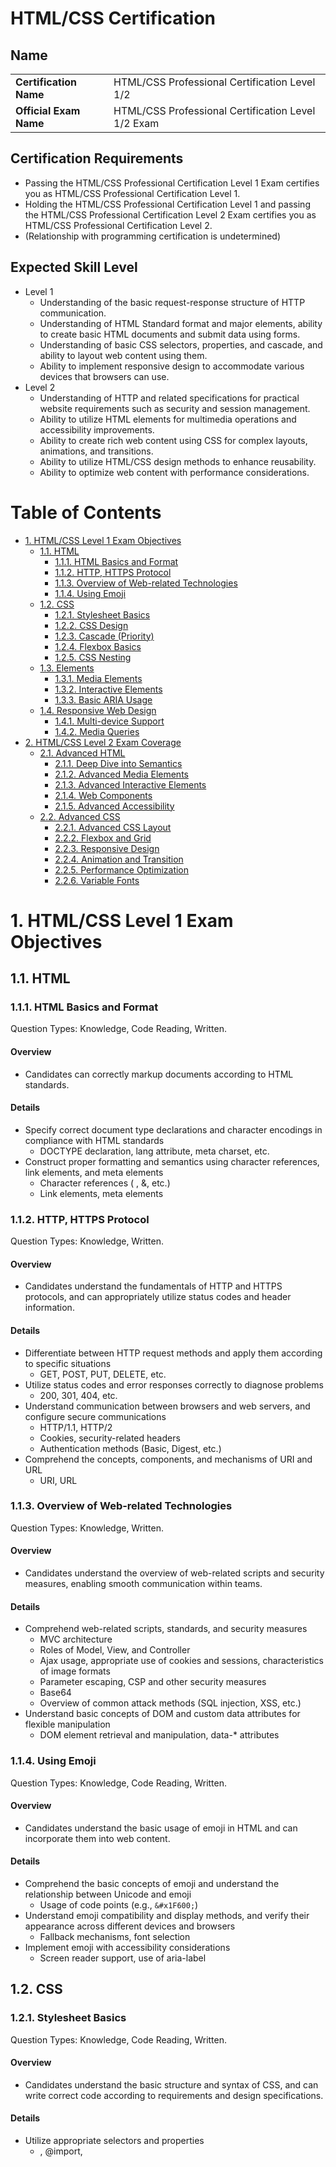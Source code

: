 # HTML/CSS Certification <!-- omit in toc -->

## Name <!-- omit in toc -->

|                    |                                               |
|--------------------|-----------------------------------------------|
| **Certification Name** | HTML/CSS Professional Certification Level 1/2   |
| **Official Exam Name** | HTML/CSS Professional Certification Level 1/2 Exam |

## Certification Requirements <!-- omit in toc -->

- Passing the HTML/CSS Professional Certification Level 1 Exam certifies you as HTML/CSS Professional Certification Level 1.
- Holding the HTML/CSS Professional Certification Level 1 and passing the HTML/CSS Professional Certification Level 2 Exam certifies you as HTML/CSS Professional Certification Level 2.
- (Relationship with programming certification is undetermined)

## Expected Skill Level <!-- omit in toc -->

- Level 1
  - Understanding of the basic request-response structure of HTTP communication.
  - Understanding of HTML Standard format and major elements, ability to create basic HTML documents and submit data using forms.
  - Understanding of basic CSS selectors, properties, and cascade, and ability to layout web content using them.
  - Ability to implement responsive design to accommodate various devices that browsers can use.
- Level 2
  - Understanding of HTTP and related specifications for practical website requirements such as security and session management.
  - Ability to utilize HTML elements for multimedia operations and accessibility improvements.
  - Ability to create rich web content using CSS for complex layouts, animations, and transitions.
  - Ability to utilize HTML/CSS design methods to enhance reusability.
  - Ability to optimize web content with performance considerations.

# Table of Contents <!-- omit in toc -->
- [1. HTML/CSS Level 1 Exam Objectives](#1-htmlcss-level-1-exam-objectives)
  - [1.1. HTML](#11-html)
    - [1.1.1. HTML Basics and Format](#111-html-basics-and-format)
    - [1.1.2. HTTP, HTTPS Protocol](#112-http-https-protocol)
    - [1.1.3. Overview of Web-related Technologies](#113-overview-of-web-related-technologies)
    - [1.1.4. Using Emoji](#114-using-emoji)
  - [1.2. CSS](#12-css)
    - [1.2.1. Stylesheet Basics](#121-stylesheet-basics)
    - [1.2.2. CSS Design](#122-css-design)
    - [1.2.3. Cascade (Priority)](#123-cascade-priority)
    - [1.2.4. Flexbox Basics](#124-flexbox-basics)
    - [1.2.5. CSS Nesting](#125-css-nesting)
  - [1.3. Elements](#13-elements)
    - [1.3.1. Media Elements](#131-media-elements)
    - [1.3.2. Interactive Elements](#132-interactive-elements)
    - [1.3.3. Basic ARIA Usage](#133-basic-aria-usage)
  - [1.4. Responsive Web Design](#14-responsive-web-design)
    - [1.4.1. Multi-device Support](#141-multi-device-support)
    - [1.4.2. Media Queries](#142-media-queries)
- [2. HTML/CSS Level 2 Exam Coverage](#2-htmlcss-level-2-exam-coverage)
  - [2.1. Advanced HTML](#21-advanced-html)
    - [2.1.1. Deep Dive into Semantics](#211-deep-dive-into-semantics)
    - [2.1.2. Advanced Media Elements](#212-advanced-media-elements)
    - [2.1.3. Advanced Interactive Elements](#213-advanced-interactive-elements)
    - [2.1.4. Web Components](#214-web-components)
    - [2.1.5. Advanced Accessibility](#215-advanced-accessibility)
  - [2.2. Advanced CSS](#22-advanced-css)
    - [2.2.1. Advanced CSS Layout](#221-advanced-css-layout)
    - [2.2.2. Flexbox and Grid](#222-flexbox-and-grid)
    - [2.2.3. Responsive Design](#223-responsive-design)
    - [2.2.4. Animation and Transition](#224-animation-and-transition)
    - [2.2.5. Performance Optimization](#225-performance-optimization)
    - [2.2.6. Variable Fonts](#226-variable-fonts)

# 1. HTML/CSS Level 1 Exam Objectives

## 1.1. HTML

### 1.1.1. HTML Basics and Format

Question Types: Knowledge, Code Reading, Written.

#### Overview <!-- omit in toc -->
- Candidates can correctly markup documents according to HTML standards.

#### Details <!-- omit in toc -->
- Specify correct document type declarations and character encodings in compliance with HTML standards
  - DOCTYPE declaration, lang attribute, meta charset, etc.
- Construct proper formatting and semantics using character references, link elements, and meta elements
  - Character references (&nbsp;, &amp;, etc.)
  - Link elements, meta elements

### 1.1.2. HTTP, HTTPS Protocol
Question Types: Knowledge, Written.

#### Overview <!-- omit in toc -->
- Candidates understand the fundamentals of HTTP and HTTPS protocols, and can appropriately utilize status codes and header information.

#### Details <!-- omit in toc -->
- Differentiate between HTTP request methods and apply them according to specific situations
  - GET, POST, PUT, DELETE, etc.
- Utilize status codes and error responses correctly to diagnose problems
  - 200, 301, 404, etc.
- Understand communication between browsers and web servers, and configure secure communications
  - HTTP/1.1, HTTP/2
  - Cookies, security-related headers
  - Authentication methods (Basic, Digest, etc.)
- Comprehend the concepts, components, and mechanisms of URI and URL
  - URI, URL

### 1.1.3. Overview of Web-related Technologies
Question Types: Knowledge, Written.

#### Overview <!-- omit in toc -->
- Candidates understand the overview of web-related scripts and security measures, enabling smooth communication within teams.

#### Details <!-- omit in toc -->
- Comprehend web-related scripts, standards, and security measures
  - MVC architecture
  - Roles of Model, View, and Controller
  - Ajax usage, appropriate use of cookies and sessions, characteristics of image formats
  - Parameter escaping, CSP and other security measures
  - Base64
  - Overview of common attack methods (SQL injection, XSS, etc.)
- Understand basic concepts of DOM and custom data attributes for flexible manipulation
  - DOM element retrieval and manipulation, data-* attributes

### 1.1.4. Using Emoji
Question Types: Knowledge, Code Reading, Written.

#### Overview <!-- omit in toc -->
- Candidates understand the basic usage of emoji in HTML and can incorporate them into web content.

#### Details <!-- omit in toc -->
- Comprehend the basic concepts of emoji and understand the relationship between Unicode and emoji
  - Usage of code points (e.g., `&#x1F600;`)
- Understand emoji compatibility and display methods, and verify their appearance across different devices and browsers
  - Fallback mechanisms, font selection
- Implement emoji with accessibility considerations
  - Screen reader support, use of aria-label

## 1.2. CSS

### 1.2.1. Stylesheet Basics
Question Types: Knowledge, Code Reading, Written.

#### Overview <!-- omit in toc -->
- Candidates understand the basic structure and syntax of CSS, and can write correct code according to requirements and design specifications.

#### Details <!-- omit in toc -->
- Utilize appropriate selectors and properties
  - <link>, @import, <style>, style attribute
  - Selectors, type selectors, class selectors, ID selectors, universal selectors, attribute selectors
  - Simple selectors (pseudo-classes), pseudo-elements, combinators, grouping
- Implement different methods for linking external stylesheets and distinguish between inline and internal stylesheets
  - link, @import, style, style attribute

### 1.2.2. CSS Design
Question Types: Knowledge, Code Reading, Written.

#### Overview <!-- omit in toc -->
- Candidates can organize layout and color fundamentals and write correct code according to specifications.

#### Details <!-- omit in toc -->
- Apply content layout methods
  - Understanding and application of the box model
  - Usage of float and clear
  - Positioning (static, relative, absolute, fixed, sticky)
- Implement color specification methods
  - Color notation (names, hex, rgb, rgba, hsl, hsla)
  - Transparency (opacity)
  - Gradients (*-gradient)
- Apply background and border styling
  - Backgrounds (background-*)
  - Borders (border-*)
  - Box shadows (box-shadow)
- Format text, lists, and tables
  - Font family, size, and weight settings
  - Text decoration (underline, overline, line-through)
  - List styling (list-style-type, list-style-image)
  - Table styling (border-collapse, border-spacing)
- Transform and animate content
  - 2D/3D transformations (transform: translate, rotate, scale, skew)
  - Transitions (transition-property, transition-duration, transition-timing-function, transition-delay)
  - Animations (@keyframes, animation-name, animation-duration, animation-timing-function, animation-delay, animation-iteration-count, animation-direction)

### 1.2.3. Cascade (Priority)
Question Types: Knowledge, Code Reading, Written.

#### Overview <!-- omit in toc -->
- Candidates understand cascade, inheritance, and specificity correctly, and can efficiently manage styles.

#### Details <!-- omit in toc -->
- Calculate priorities based on declaration location and selector calculation methods
  - !important
  - Handling non-inherited properties
  - Specificity calculation

### 1.2.4. Flexbox Basics
Question Types: Knowledge, Code Reading, Written.

#### Overview <!-- omit in toc -->
- Candidates can master the fundamentals of creating flexible layouts using Flexbox.

#### Details <!-- omit in toc -->
- Understand Flexbox and construct flexible layouts
  - display: flex, flex-direction, justify-content, align-items

### 1.2.5. CSS Nesting
Question Types: Knowledge, Code Reading, Written.

#### Overview <!-- omit in toc -->
- Candidates understand how CSS nesting enables logical grouping of style rules, improving readability and maintainability.

#### Details <!-- omit in toc -->
- Write parent-child relationships using nesting syntax
- Understand availability in modern browsers and compilers

## 1.3. Elements

### 1.3.1. Media Elements
Question Types: Knowledge, Code Reading, Written.

#### Overview <!-- omit in toc -->
- Candidates understand how to utilize audio and video, and can effectively embed media elements.

#### Details <!-- omit in toc -->
- Understand and appropriately use elements and attributes related to video and audio
  - `<video>`, `<audio>`, `<source>`, `<track>`
- Possess knowledge of video and audio file formats and select appropriate formats
  - MP4, WebM, Ogg, MP3, AAC
- Understand caption display to enhance accessibility
  - WebVTT, SRT

### 1.3.2. Interactive Elements
Question Types: Knowledge, Code Reading, Written.

#### Overview <!-- omit in toc -->
- Candidates can appropriately configure interactive elements to improve user operability.

#### Details <!-- omit in toc -->
- Handle interactive elements and forms correctly
  - button, input, select, textarea, label
  - datalist, progress, meter

### 1.3.3. Basic ARIA Usage
Question Types: Knowledge, Code Reading, Written.

#### Overview <!-- omit in toc -->
- Candidates can implement accessibility-conscious designs using simple ARIA attributes.

#### Details <!-- omit in toc -->
- Build accessibility-conscious UI using simple ARIA attributes
  - aria-hidden, aria-label, role attributes

## 1.4. Responsive Web Design

### 1.4.1. Multi-device Support
Question Types: Knowledge, Code Reading, Written.

#### Overview <!-- omit in toc -->
- Candidates understand the basics of responsive design and can implement layouts appropriate for different devices.

#### Details <!-- omit in toc -->
- Implement layout techniques
  - viewport
  - breakpoints
  - basic Flexbox and Grid layout usage
- Optimize content and media
  - srcset, sizes
  - object-fit, object-position

### 1.4.2. Media Queries
Question Types: Knowledge, Code Reading, Written.

#### Overview <!-- omit in toc -->
- Candidates can utilize media queries to switch styles according to device width.

#### Details <!-- omit in toc -->
- Apply basic media query usage
  - `min-width`, `max-width`, @media
- Implement custom styles for different breakpoints

# 2. HTML/CSS Level 2 Exam Coverage

## 2.1. Advanced HTML

### 2.1.1. Deep Dive into Semantics
Question Types: Knowledge, Code Reading, Written.

#### Overview <!-- omit in toc -->
- Candidates understand HTML elements and attribute semantics deeply, and can code with consideration for SEO and accessibility.

#### Details <!-- omit in toc -->
- Master tag selection and ARIA attribute usage with deep semantic awareness
  - article, section, microdata

### 2.1.2. Advanced Media Elements
Question Types: Knowledge, Code Reading, Written.

#### Overview <!-- omit in toc -->
- Candidates can utilize video and audio elements at an advanced level to create custom controls and interactive media content.

#### Details <!-- omit in toc -->
- Develop advanced skills in using media elements, including custom controls and captions
  - Media Source Extensions, WebVTT

### 2.1.3. Advanced Interactive Elements
Question Types: Knowledge, Code Reading, Written.

#### Overview <!-- omit in toc -->
- Candidates can apply interactive elements to create advanced forms and widgets that enhance user experience.

#### Details <!-- omit in toc -->
- Implement advanced interactive elements to improve user experience
  - dialog, details, Constraint Validation API

### 2.1.4. Web Components
Question Types: Knowledge, Code Reading, Written.

#### Overview <!-- omit in toc -->
- Candidates can extend existing HTML elements to create reusable custom elements.

#### Details <!-- omit in toc -->
- Develop reusable components using custom elements and Shadow DOM
- CSS scoping: Encapsulate component styles using Shadow DOM

### 2.1.5. Advanced Accessibility
Question Types: Knowledge, Code Reading, Written.

#### Overview <!-- omit in toc -->
- Candidates can utilize ARIA at an advanced level to improve accessibility of complex widgets.

#### Details <!-- omit in toc -->
- Provide accessibility for complex widgets through advanced use of ARIA
  - ARIA roles, states, properties

## 2.2. Advanced CSS

### 2.2.1. Advanced CSS Layout
Question Types: Knowledge, Code Reading, Written.

#### Overview <!-- omit in toc -->
- Candidates can use advanced CSS layout techniques to create complex layouts and styling.

#### Details <!-- omit in toc -->
- Apply cutting-edge layout technologies such as CSS Shapes and Subgrid
  - CSS Houdini, CSS Logical Properties

### 2.2.2. Flexbox and Grid
Question Types: Knowledge, Code Reading, Written.

#### Overview <!-- omit in toc -->
- Candidates can create complex layouts using CSS Grid and Flexbox.

#### Details <!-- omit in toc -->
- Utilize Flexbox and CSS Grid to efficiently construct complex layouts
  - Dynamic placement and size adjustment

### 2.2.3. Responsive Design
Question Types: Knowledge, Code Reading, Written.

#### Overview <!-- omit in toc -->
- Candidates understand advanced responsive design techniques and can create web content that adapts to complex device environments and dynamic layout requirements.

#### Details <!-- omit in toc -->
- Implement advanced media query strategies
  - Flexible style design combining multiple breakpoints
  - Dynamic layout adjustments using `calc()`, `clamp()`, CSS custom properties
- Design complex layouts
  - Flexible content repositioning using advanced Flexbox and CSS Grid techniques
  - Implementation of advanced technologies like container queries when needed
- Optimize content and media
  - Detailed responsive image configuration and adaptive media selection strategies
  - Precise media display adjustments using CSS `object-fit` and `object-position`

### 2.2.4. Animation and Transition
Question Types: Knowledge, Code Reading, Written.

#### Overview <!-- omit in toc -->
- Candidates can create interactive effects using CSS animations and transitions.

#### Details <!-- omit in toc -->
- Design dynamic UIs using CSS animations and transitions
  - @keyframes, animation, transform, transition

### 2.2.5. Performance Optimization
Question Types: Knowledge, Code Reading, Written.

#### Overview <!-- omit in toc -->
- Candidates can optimize CSS performance and create efficient stylesheets.

#### Details <!-- omit in toc -->
- Achieve efficient styles through rendering optimization and content lightening
  - Critical CSS, Lazy Loading, Minification

### 2.2.6. Variable Fonts
Question Types: Knowledge, Code Reading.

#### Overview <!-- omit in toc -->
- Candidates possess knowledge to dynamically control font attributes such as size and weight using variable fonts, balancing performance improvement with design expression.

#### Details <!-- omit in toc -->
- Apply font axis adjustments to balance performance and design with variable fonts
  - font-variation-settings, @font-face
